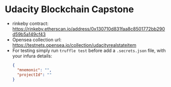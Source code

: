 # Udacity Blockchain Capstone

- rinkeby contract: https://rinkeby.etherscan.io/address/0x130710d831faa8c8501772bb290d59b5a149cf43
- Opensea collection url: https://testnets.opensea.io/collection/udacityrealstateitem
- For testing simply run `truffle test` before add a `.secrets.json` file, with your infura details:
  ```json
  {
    "mnemonic": "",
    "projectId": ""
  }
  ```
